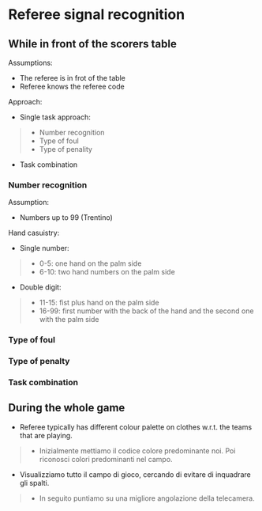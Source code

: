 # Referee signal recognition
## While in front of the scorers table

Assumptions:
* The referee is in frot of the table
* Referee knows the referee code

Approach:
* Single task approach:
> * Number recognition
> * Type of foul
> * Type of penality
* Task combination

### Number recognition

Assumption:
* Numbers up to 99 (Trentino)

Hand casuistry:
* Single number:
> * 0-5: one hand on the palm side
> * 6-10: two hand numbers on the palm side
* Double digit:
> * 11-15: fist plus hand on the palm side
> * 16-99: first number with the back of the hand and the second one with the palm side

### Type of foul

### Type of penalty

### Task combination

## During the whole game

* Referee typically has different colour palette on clothes w.r.t. the teams that are playing.
> * Inizialmente mettiamo il codice colore predominante noi. Poi riconosci colori predominanti nel campo.

* Visualizziamo tutto il campo di gioco, cercando di evitare di inquadrare gli spalti.
> * In seguito puntiamo su una migliore angolazione della telecamera.

